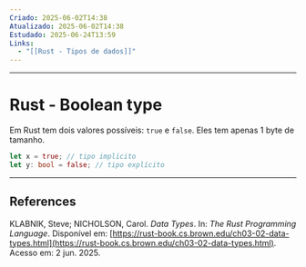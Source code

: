 ```yaml
---
Criado: 2025-06-02T14:38
Atualizado: 2025-06-02T14:38
Estudado: 2025-06-24T13:59
Links:
  - "[[Rust - Tipos de dados]]"
---
```

---
# Rust - Boolean type

Em Rust tem dois valores possíveis: `true` e `false`. Eles tem apenas 1 byte de tamanho.

```rust
let x = true; // tipo implícito
let y: bool = false; // tipo explícito
```

---
## References

KLABNIK, Steve; NICHOLSON, Carol. _Data Types_. In: _The Rust Programming Language_. Disponível em: [https://rust-book.cs.brown.edu/ch03-02-data-types.html](https://rust-book.cs.brown.edu/ch03-02-data-types.html). Acesso em: 2 jun. 2025.
